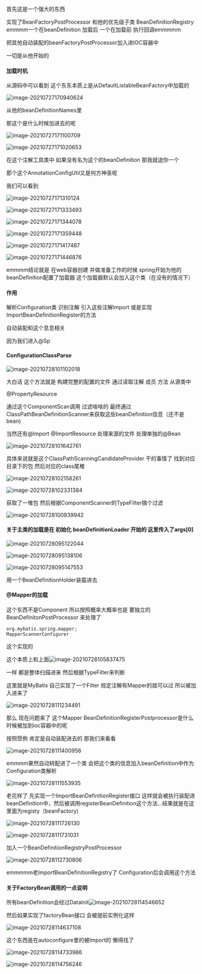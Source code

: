首先这是一个强大的东西

实现了BeanFactoryPostProcessor 和他的优先级子类 BeanDefinitionRegistry emmmm一个在beanDefinition 加载后 一个在加载前 执行回调emmmmm 

把其他自动装配的beanFactoryPostProcessor加入进IOC容器中

一切是从他开始的



#### 加载时机

从源码中可以看到 这个东东本质上是从DefaultListableBeanFactory中加载的 

![image-20210727170940624](assets/image-20210727170940624.png)

从他的beanDefinitionNames里

那这个是什么时候加进去的呢

![image-20210727171100709](assets/image-20210727171100709.png)

![image-20210727171020653](assets/image-20210727171020653.png)

在这个注解工具类中 如果没有名为这个的beanDefinition 那我就送你一个 

那个这个AnnotationConfigUtil又是何方神圣呢

我们可以看到

![image-20210727171310124](assets/image-20210727171310124.png)

![image-20210727171333493](assets/image-20210727171333493.png)

![image-20210727171344078](assets/image-20210727171344078.png)

![image-20210727171359448](assets/image-20210727171359448.png)

![image-20210727171417487](assets/image-20210727171417487.png)

![image-20210727171446876](assets/image-20210727171446876.png)

emmmm结论就是 在web容器创建 并做准备工作的时候 spring开始为他的beanDefinition配置了加载器 这个加载器默认会加入这个类（在没有的情况下）

#### 作用

解析Configuration类 识别注解 引入这些注解Import 或是实现ImportBeanDefinitionRegister的方法   



自动装配和这个息息相关



因为我们进入@Sp

#### ConfigurationClassParse

![image-20210728101102018](assets/image-20210728101102018.png)

大白话 这个方法就是 构建完整的配置的文件  通过读取注解 成员 方法 从源类中   

@PropertyResource

通过这个ComponentScan调用 过滤啥啥的  最终通过ClassPathBeanDefinitionScanner来获取这些beanDefinition信息（还不是bean)

当然还有@Import @ImportResource 处理来源的文件   处理单独的@Bean

![image-20210728101642761](assets/image-20210728101642761.png)

具体来说就是这个ClassPathScanningCandidateProvider 干的事情了 找到对应目录下的包 然后对应的class尾椎

![image-20210728102158261](assets/image-20210728102158261.png)

![image-20210728102331384](assets/image-20210728102331384.png)

获取了一堆包 然后根据ComponentScanner的TypeFilter搞个过滤



![image-20210728100939942](assets/image-20210728100939942.png)

#### 关于主类的加载是在 初始化 beanDefinitionLoader 开始的 这里传入了args[0] 

![image-20210728095122044](assets/image-20210728095122044.png)

![image-20210728095138106](assets/image-20210728095138106.png)

![image-20210728095147553](assets/image-20210728095147553.png)

用一个BeanDefinitionHolder装载进去

#### @Mapper的加载

这个东西不是Component 所以按照概率大概率也是 要独立的BeanDefinitonPostProcessor 来处理了



```
org.mybatis.spring.mapper;
MapperScannerConfigurer
```

这个实现的

这个本质上和上面![image-20210728105837475](assets/image-20210728105837475.png)



一样 都是整体扫描进来 然后根据TypeFilter来判断

这里就是MyBatis 自己实现了一个Filter 规定注解有Mapper的就可以过 所以被加入进来了 

![image-20210728111234491](assets/image-20210728111234491.png)

那么 现在问题来了 这个Mapper   BeanDefinitionRegisterPostprocessor是什么时候被加到ioc容器中的呢

按照惯例 肯定是自动装配进去的 那我们来看看

![image-20210728111400956](assets/image-20210728111400956.png)

emmmm果然自动转配进了一个类  会把这个类的信息加入beanDefinition中作为Configuration类解析 

![image-20210728111553935](assets/image-20210728111553935.png)

老花样了  先实现一个ImportBeanDefinitionRegister接口 这样就会被执行装配进beanDefinition中，然后被调用registerBeanDefinition这个方法...结果就是在这里面为registy（beanFactory)

![image-20210728111726130](assets/image-20210728111726130.png)

![image-20210728111731031](assets/image-20210728111731031.png)

加入一个BeanDefinitionRegistryPostProcessor

![image-20210728112730806](assets/image-20210728112730806.png)

emmmmm老ImportBeanDefinitionRegistry了 Configuration后会调用这个方法

#### 关于FactoryBean调用的一点说明

所有beanDefinition会经过DataInit![image-20210728114546652](assets/image-20210728114546652.png)

然后如果实现了factoryBean接口 会被提前实例化这样 

![image-20210728114637108](assets/image-20210728114637108.png)

这个东西是在autoconfigure里的被Import的 懒得找了

![image-20210728114733986](assets/image-20210728114733986.png)

![image-20210728114756246](assets/image-20210728114756246.png)

